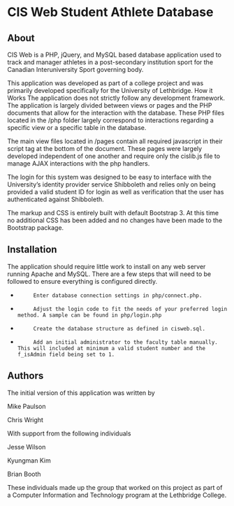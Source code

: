 CIS Web Student Athlete Database
==============

About
--------------
CIS Web is a PHP, jQuery, and MySQL based database application used to track and manager athletes in a post-secondary institution sport for the Canadian Interuniversity Sport governing body.

This application was developed as part of a college project and was primarily developed specifically for the University of Lethbridge.
How it Works
The application does not strictly follow any development framework. The application is largely divided between views or pages and the PHP documents that allow for the interaction with the database. These PHP files located in the /php folder largely correspond to interactions regarding a specific view or a specific table in the database.

The main view files located in /pages contain all required javascript in their script tag at the bottom of the document. These pages were largely developed independent of one another and require only the cislib.js file to manage AJAX interactions with the php handlers.

The login for this system was designed to be easy to interface with the University’s identity provider service Shibboleth and relies only on being provided a valid student ID for login as well as verification that the user has authenticated against Shibboleth.

The markup and CSS is entirely built with default Bootstrap 3. At this time no additional CSS has been added and no changes have been made to the Bootstrap package.

Installation
--------------
The application should require little work to install on any web server running Apache and MySQL. There are a few steps that will need to be followed to ensure everything is configured directly.

-          Enter database connection settings in php/connect.php.
-          Adjust the login code to fit the needs of your preferred login method. A sample can be found in php/login.php
-          Create the database structure as defined in cisweb.sql.
-          Add an initial administrator to the faculty table manually. This will included at minimum a valid student number and the f_isAdmin field being set to 1.

Authors
--------------
The initial version of this application was written by


Mike Paulson

Chris Wright


With support from the following individuals


Jesse Wilson

Kyungman Kim

Brian Booth


These individuals made up the group that worked on this project as part of a Computer Information and Technology program at the Lethbridge College.

